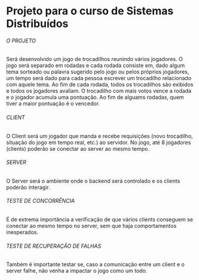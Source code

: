 # Projeto para o curso de Sistemas Distribuídos


###### O PROJETO

Será desenvolvido um jogo de trocadilhos reunindo vários jogadores. O jogo será separado em rodadas e cada rodada consiste em, dado algum tema sorteado ou palavra sugerido pelo jogo ou pelos próprios jogadores, um tempo será dado para cada pessoa escrever um trocadilho relacionado com aquele tema. Ao fim de cada rodada, todos os trocadilhos são exibidos e todos os jogadores avaliam. O trocadilho com mais votos vence a rodada e o jogador acumula uma pontuação. Ao fim de alguams rodadas, quem tiver a maior pontuação é o vencedor.
###### CLIENT

O Client será um jogador que manda e recebe requisições (novo trocadilho, situação do jogo em tempo real, etc.) ao servidor.
No jogo, até 8 jogadores (clients) poderão se conectar ao server ao mesmo tempo. 

###### SERVER

O Server será o ambiente onde o backend será controlado e os clients poderão interagir.


###### TESTE DE CONCORRÊNCIA

É de extrema importância a verificação de que vários clients conseguem se conectar ao mesmo tempo no server, sem que haja comportamentos inesperados.

###### TESTE DE RECUPERAÇÃO DE FALHAS

Também é importante testar se, caso a comunicação entre um client e o server falhe, não venha a impactar o jogo como um todo.
